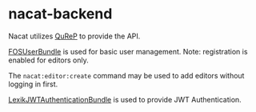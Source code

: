 nacat-backend
=============

Nacat utilizes [QuReP](https://github.com/solazs/qurep) to provide the API.

[FOSUserBundle](https://github.com/FriendsOfSymfony/FOSUserBundle) is used for basic user management.
Note: registration is enabled for editors only.

The `nacat:editor:create` command may be used to add editors without logging in first.
 

[LexikJWTAuthenticationBundle](https://github.com/lexik/LexikJWTAuthenticationBundle) is used to provide JWT Authentication.

